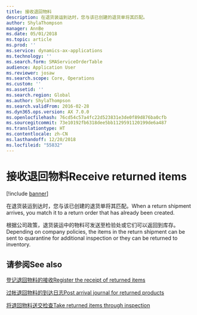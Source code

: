 ```yaml
---
title: 接收退回物料
description: 在退货装运到达时，您与该已创建的退货单将其匹配。
author: ShylaThompson
manager: AnnBe
ms.date: 05/01/2018
ms.topic: article
ms.prod: ''
ms.service: dynamics-ax-applications
ms.technology: ''
ms.search.form: SMAServiceOrderTable
audience: Application User
ms.reviewer: josaw
ms.search.scope: Core, Operations
ms.custom: ''
ms.assetid: ''
ms.search.region: Global
ms.author: ShylaThompson
ms.search.validFrom: 2016-02-28
ms.dyn365.ops.version: AX 7.0.0
ms.openlocfilehash: 76cd54c57a4fc22d523831e3de0f89d876ba0cfb
ms.sourcegitcommit: 73e10192fb6318dee5bb1129591120199de6a487
ms.translationtype: HT
ms.contentlocale: zh-CN
ms.lasthandoff: 12/20/2018
ms.locfileid: "55832"
---
```

# <a name="receive-returned-items"></a><span data-ttu-id="16b2b-103">接收退回物料</span><span class="sxs-lookup"><span data-stu-id="16b2b-103">Receive returned items</span></span> 

[!include [banner](../includes/banner.md)]


<span data-ttu-id="16b2b-104">在退货装运到达时，您与该已创建的退货单将其匹配。</span><span class="sxs-lookup"><span data-stu-id="16b2b-104">When a return shipment arrives, you match it to a return order that has already been created.</span></span>

<span data-ttu-id="16b2b-105">根据公司政策，退货装运中的物料可发送至检验处或它们可以返回到库存。</span><span class="sxs-lookup"><span data-stu-id="16b2b-105">Depending on company policies, the items in the return shipment can be sent to quarantine for additional inspection or they can be returned to inventory.</span></span>

## <a name="see-also"></a><span data-ttu-id="16b2b-106">请参阅</span><span class="sxs-lookup"><span data-stu-id="16b2b-106">See also</span></span>

[<span data-ttu-id="16b2b-107">登记退回物料的接收</span><span class="sxs-lookup"><span data-stu-id="16b2b-107">Register the receipt of returned items</span></span>](register-the-receipt-of-returned-items.md)

[<span data-ttu-id="16b2b-108">过帐退回物料的到达日志</span><span class="sxs-lookup"><span data-stu-id="16b2b-108">Post arrival journal for returned products</span></span>](post-arrival-journal-for-returned-products.md)

[<span data-ttu-id="16b2b-109">将退回物料送交检查</span><span class="sxs-lookup"><span data-stu-id="16b2b-109">Take returned items through inspection</span></span>](take-returned-items-through-inspection.md)

  



